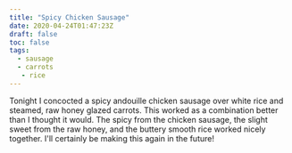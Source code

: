 ```yaml
---
title: "Spicy Chicken Sausage"
date: 2020-04-24T01:47:23Z
draft: false
toc: false
tags:
  - sausage
  - carrots
   - rice
---
```


Tonight I concocted a spicy andouille chicken sausage over white rice and steamed, raw honey glazed carrots.  This worked as a combination better than I thought it would.  The spicy from the chicken sausage, the slight sweet from the raw honey, and the buttery smooth rice worked nicely together.  I'll certainly be making this again in the future!
